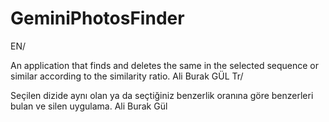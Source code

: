 # GeminiPhotosFinder
EN/

An application that finds and deletes the same in the selected sequence or similar according to the similarity ratio. Ali Burak GÜL
Tr/

Seçilen dizide aynı olan ya da seçtiğiniz benzerlik oranına göre benzerleri bulan ve silen uygulama.
Ali Burak Gül

